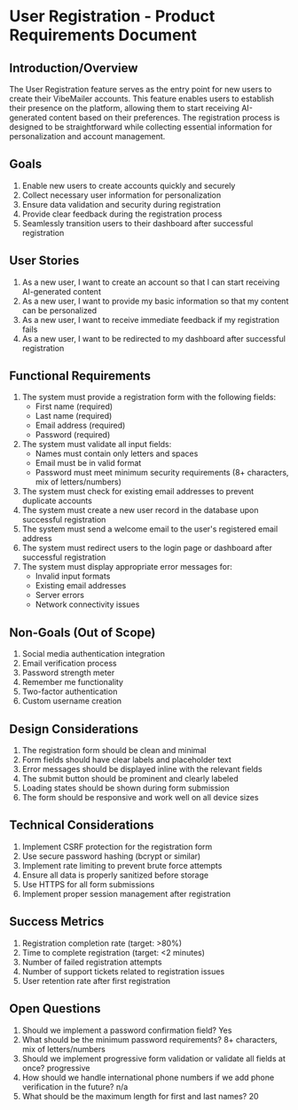 # User Registration - Product Requirements Document

## Introduction/Overview
The User Registration feature serves as the entry point for new users to create their VibeMailer accounts. This feature enables users to establish their presence on the platform, allowing them to start receiving AI-generated content based on their preferences. The registration process is designed to be straightforward while collecting essential information for personalization and account management.

## Goals
1. Enable new users to create accounts quickly and securely
2. Collect necessary user information for personalization
3. Ensure data validation and security during registration
4. Provide clear feedback during the registration process
5. Seamlessly transition users to their dashboard after successful registration

## User Stories
1. As a new user, I want to create an account so that I can start receiving AI-generated content
2. As a new user, I want to provide my basic information so that my content can be personalized
3. As a new user, I want to receive immediate feedback if my registration fails
4. As a new user, I want to be redirected to my dashboard after successful registration

## Functional Requirements
1. The system must provide a registration form with the following fields:
   - First name (required)
   - Last name (required)
   - Email address (required)
   - Password (required)
2. The system must validate all input fields:
   - Names must contain only letters and spaces
   - Email must be in valid format
   - Password must meet minimum security requirements (8+ characters, mix of letters/numbers)
3. The system must check for existing email addresses to prevent duplicate accounts
4. The system must create a new user record in the database upon successful registration
5. The system must send a welcome email to the user's registered email address
6. The system must redirect users to the login page or dashboard after successful registration
7. The system must display appropriate error messages for:
   - Invalid input formats
   - Existing email addresses
   - Server errors
   - Network connectivity issues

## Non-Goals (Out of Scope)
1. Social media authentication integration
2. Email verification process
3. Password strength meter
4. Remember me functionality
5. Two-factor authentication
6. Custom username creation

## Design Considerations
1. The registration form should be clean and minimal
2. Form fields should have clear labels and placeholder text
3. Error messages should be displayed inline with the relevant fields
4. The submit button should be prominent and clearly labeled
5. Loading states should be shown during form submission
6. The form should be responsive and work well on all device sizes

## Technical Considerations
1. Implement CSRF protection for the registration form
2. Use secure password hashing (bcrypt or similar)
3. Implement rate limiting to prevent brute force attempts
4. Ensure all data is properly sanitized before storage
5. Use HTTPS for all form submissions
6. Implement proper session management after registration

## Success Metrics
1. Registration completion rate (target: >80%)
2. Time to complete registration (target: <2 minutes)
3. Number of failed registration attempts
4. Number of support tickets related to registration issues
5. User retention rate after first registration

## Open Questions
1. Should we implement a password confirmation field? Yes
2. What should be the minimum password requirements? 8+ characters, mix of letters/numbers
3. Should we implement progressive form validation or validate all fields at once? progressive
4. How should we handle international phone numbers if we add phone verification in the future? n/a
5. What should be the maximum length for first and last names? 20